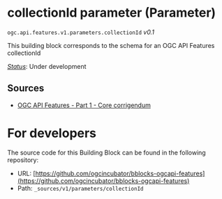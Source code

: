 
# collectionId parameter (Parameter)

`ogc.api.features.v1.parameters.collectionId` *v0.1*

This building block corresponds to the schema for an OGC API Features collectionId

[*Status*](http://www.opengis.net/def/status): Under development

## Sources

* [OGC API Features - Part 1 - Core corrigendum](https://docs.ogc.org/is/17-069r4/17-069r4.html)

# For developers

The source code for this Building Block can be found in the following repository:

* URL: [https://github.com/ogcincubator/bblocks-ogcapi-features](https://github.com/ogcincubator/bblocks-ogcapi-features)
* Path: `_sources/v1/parameters/collectionId`

